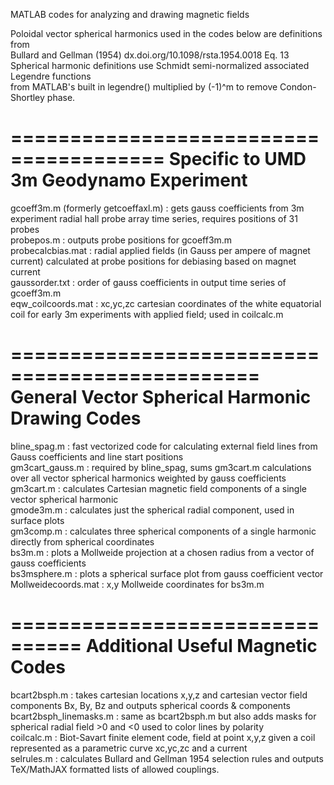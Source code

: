 MATLAB codes for analyzing and drawing magnetic fields  

Poloidal vector spherical harmonics used in the codes below are definitions from  
Bullard and Gellman (1954) dx.doi.org/10.1098/rsta.1954.0018 Eq. 13  
Spherical harmonic definitions use Schmidt semi-normalized associated Legendre functions  
from MATLAB's built in legendre() multiplied by (-1)^m to remove Condon-Shortley phase.  

=======================================
Specific to UMD 3m Geodynamo Experiment
=======================================  

gcoeff3m.m (formerly getcoeffaxl.m) : gets gauss coefficients from 3m experiment radial hall probe array time series, requires positions of 31 probes  
probepos.m : outputs probe positions for gcoeff3m.m  
probecalcbias.mat : radial applied fields (in Gauss per ampere of magnet current) calculated at probe positions for debiasing based on magnet current  
gaussorder.txt : order of gauss coefficients in output time series of gcoeff3m.m  
eqw_coilcoords.mat : xc,yc,zc cartesian coordinates of the white equatorial coil for early 3m experiments with applied field; used in coilcalc.m  
  
===============================================
General Vector Spherical Harmonic Drawing Codes
===============================================
  
bline_spag.m : fast vectorized code for calculating external field lines from Gauss coefficients and line start positions  
gm3cart_gauss.m : required by bline_spag, sums gm3cart.m calculations over all vector spherical harmonics weighted by gauss coefficients  
gm3cart.m : calculates Cartesian magnetic field components of a single vector spherical harmonic  
gmode3m.m : calculates just the spherical radial component, used in surface plots  
gm3comp.m : calculates three spherical components of a single harmonic directly from spherical coordinates  
bs3m.m : plots a Mollweide projection at a chosen radius from a vector of gauss coefficients  
bs3msphere.m : plots a spherical surface plot from gauss coefficient vector  
Mollweidecoords.mat : x,y Mollweide coordinates for bs3m.m  

================================
Additional Useful Magnetic Codes  
================================

bcart2bsph.m : takes cartesian locations x,y,z and cartesian vector field components Bx, By, Bz and outputs spherical coords & components  
bcart2bsph_linemasks.m : same as bcart2bsph.m but also adds masks for spherical radial field >0 and <0 used to color lines by polarity  
coilcalc.m : Biot-Savart finite element code, field at point x,y,z given a coil represented as a parametric curve xc,yc,zc and a current  
selrules.m : calculates Bullard and Gellman 1954 selection rules and outputs TeX/MathJAX formatted lists of allowed couplings.


